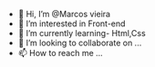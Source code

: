 - 👋 Hi, I’m @Marcos vieira        
- 👀 I’m interested in Front-end 
- 🌱 I’m currently learning-  Html,Css
- 💞️ I’m looking to collaborate on ...
- 📫 How to reach me ...

<!---
MarcosFernandovieira/MarcosFernandovieira is a ✨ special ✨ repository because its `README.md` (this file) appears on your GitHub profile.
You can click the Preview link to take a look at your changes.
--->
